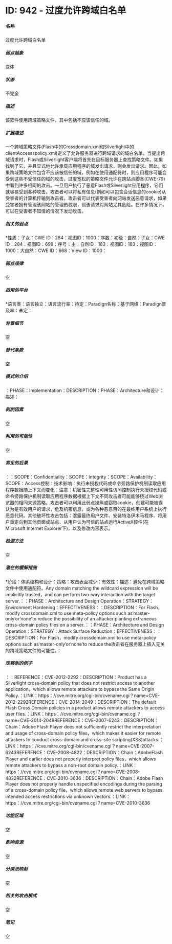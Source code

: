 # ID: 942 - 过度允许跨域白名单
<h5>名称</h5>过度允许跨域白名单
<h5>弱点抽象</h5>变体
<h5>状态</h5>不完全
<h5>描述</h5>该软件使用跨域策略文件，其中包括不应该信任的域。
<h5>扩展描述</h5>一个跨域策略文件(Flash中的Crossdomain.xml和Silverlight中的clientAccessspolicy.xml)定义了允许服务器进行跨域请求的域白名单。当提出跨域请求时，Flash或Silverlight客户端将首先在目标服务器上查找策略文件。如果找到了它，并且显式地允许承载应用程序的域发出请求，则会发出请求。因此，如果跨域策略文件包含不应该被信任的域，例如在使用通配符时，则应用程序可能会受到这些不受信任的域的攻击。过度宽松的策略文件允许在跨站点脚本(CWE-79)中看到许多相同的攻击。一旦用户执行了恶意Flash或Silverlight应用程序，它们就容易受到各种攻击。攻击者可以将私有信息(例如可以包含会话信息的cookie)从受害者的计算机传输到攻击者。攻击者可以代表受害者向网站发送恶意请求，如果受害者拥有管理该网站的管理员权限，则该请求对网站尤其危险。在许多情况下，可以在受害者不知情的情况下发动攻击。
<h5>相关的弱点</h5>*性质：子女：CWE ID：284：视图ID：1000：序数：初级：自然：子女：CWE ID：284：视图ID：699：序号：主：自然ID：183：视图ID：183：视图ID：1000：大自然：CWE ID：668：View ID：1000：
<h5>弱点规律</h5>空
<h5>适用的平台</h5>*语言类：语言独立：语言流行率：待定：Paradign名称：基于网络：Paradign普及率：未定：
<h5>背景细节</h5>空
<h5>替代条款</h5>空
<h5>模式的介绍</h5>：PHASE：Implementation：DESCRIPTION：PHASE：Architecture和设计：描述：
<h5>剥削因素</h5>空
<h5>利用的可能性</h5>空
<h5>常见的后果</h5>：：SCOPE：Confidentiality：SCOPE：Integrity：SCOPE：Availability：SCOPE：Access控制：技术影响：执行未授权代码或命令旁路保护机制读取应用程序数据随上下文而变化：注意：机密性完整性可用性访问控制执行未授权代码或命令旁路保护机制读取应用程序数据根据上下文不同攻击者可能能够绕过Web浏览器的相同来源策略。攻击者可以利用此弱点操纵或窃取cookie，创建可能被误认为是有效用户的请求，危及机密信息，或为各种恶意目的在最终用户系统上执行恶意代码。其他破坏性攻击包括：泄露最终用户文件、安装特洛伊木马程序、将用户重定向到其他页面或站点、从用户认为可信的站点运行ActiveX控件(在Microsoft Internet Explorer下)，以及修改内容表示。
<h5>检测方法</h5>空
<h5>潜在的缓解措施</h5>*阶段：体系结构和设计：策略：攻击表面减少：有效性：描述：避免在跨域策略文件中使用通配符。Any domain matching the wildcard expression will be implicitly trusted，and can perform two-way interaction with the target server.：：PHASE：Architecture and Design Operation：STRATEGY：Environment Hardening：EFFECTIVENESS：：DESCRIPTION：For Flash，modify crossdomain.xml to use meta-policy options such as‘master-only’or‘none’to reduce the possibility of an attacker planting extraneous cross-domain policy files on a server.：：PHASE：Architecture and Design Operation：STRATEGY：Attack Surface Reduction：EFFECTIVENESS：：DESCRIPTION：For Flash，modify crossdomain.xml to use meta-policy options such as‘master-only’or‘none’to reduce the攻击者在服务器上插入无关的跨域策略文件的可能性。：
<h5>观察到的例子</h5>：：REFERENCE：CVE-2012-2292：DESCRIPTION：Product has a Silverlight cross-domain policy that does not restrict access to another application，which allows remote attackers to bypass the Same Origin Policy.：LINK：https：//cve.mitre.org/cgi-bin/cvename.cgi？name=CVE-2012-2292REFERENCE：CVE-2014-2049：DESCRIPTION：The default Flash Cross Domain policies in a product allows remote attackers to access user files.：LINK：https：//cve.mitre.org/cgi-bin/cvename.cgi？name=CVE-2014-2049REFERENCE：CVE-2007-6243：DESCRIPTION：Chain：Adobe Flash Player does not sufficiently restrict the interpretation and usage of cross-domain policy files，which makes it easier for remote attackers to conduct cross-domain and cross-site scripting(XSS)attacks.：LINK：https：//cve.mitre.org/cgi-bin/cvename.cgi？name=CVE-2007-6243REFERENCE：CVE-2008-4822：DESCRIPTION：Chain：AdobeFlash Player and earlier does not properly interpret policy files，which allows remote attackers to bypass a non-root domain policy.：LINK：https：//cve.mitre.org/cgi-bin/cvename.cgi？name=CVE-2008-4822REFERENCE：CVE-2010-3636：DESCRIPTION：Chain：Adobe Flash Player does not properly handle unspecified encodings during the parsing of a cross-domain policy file，which allows remote web servers to bypass intended access restrictions via unknown vectors.：LINK：https：//cve.mitre.org/cgi-bin/cvename.cgi？name=CVE-2010-3636
<h5>功能区域</h5>空
<h5>影响资源</h5>空
<h5>分类法映射</h5>空
<h5>相关的攻击模式</h5>空
<h5>笔记</h5>空

